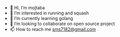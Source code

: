 - 👋 Hi, I’m mojtaba
- 👀 I’m interested in running and squash
- 🌱 I’m currently learning golang
- 💞️ I’m looking to collaborate on open source project
- 📫 How to reach me sms7182@gmail.com

<!---
sms7182/sms7182 is a ✨ special ✨ repository because its `README.md` (this file) appears on your GitHub profile.
You can click the Preview link to take a look at your changes.
--->
